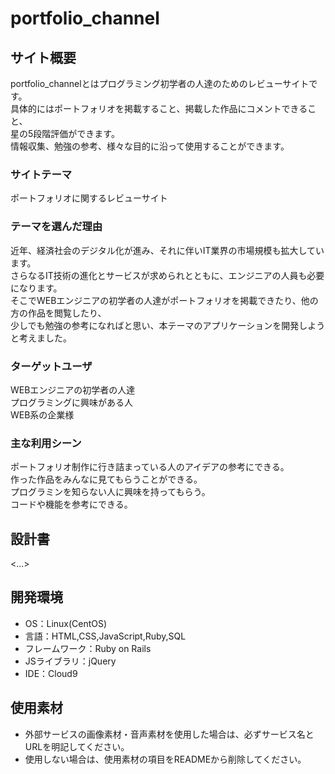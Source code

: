 # portfolio_channel

## サイト概要
portfolio_channelとはプログラミング初学者の人達のためのレビューサイトです。  
具体的にはポートフォリオを掲載すること、掲載した作品にコメントできること、  
星の5段階評価ができます。  
情報収集、勉強の参考、様々な目的に沿って使用することができます。

### サイトテーマ
ポートフォリオに関するレビューサイト

### テーマを選んだ理由
近年、経済社会のデジタル化が進み、それに伴いIT業界の市場規模も拡大しています。  
さらなるIT技術の進化とサービスが求められとともに、エンジニアの人員も必要になります。  
そこでWEBエンジニアの初学者の人達がポートフォリオを掲載できたり、他の方の作品を閲覧したり、  
少しでも勉強の参考になればと思い、本テーマのアプリケーションを開発しようと考えました。

### ターゲットユーザ
WEBエンジニアの初学者の人達  
プログラミングに興味がある人  
WEB系の企業様

### 主な利用シーン
ポートフォリオ制作に行き詰まっている人のアイデアの参考にできる。  
作った作品をみんなに見てもらうことができる。  
プログラミンを知らない人に興味を持ってもらう。  
コードや機能を参考にできる。

## 設計書
<...>

## 開発環境
- OS：Linux(CentOS)
- 言語：HTML,CSS,JavaScript,Ruby,SQL
- フレームワーク：Ruby on Rails
- JSライブラリ：jQuery
- IDE：Cloud9

## 使用素材
- 外部サービスの画像素材・音声素材を使用した場合は、必ずサービス名とURLを明記してください。
- 使用しない場合は、使用素材の項目をREADMEから削除してください。
